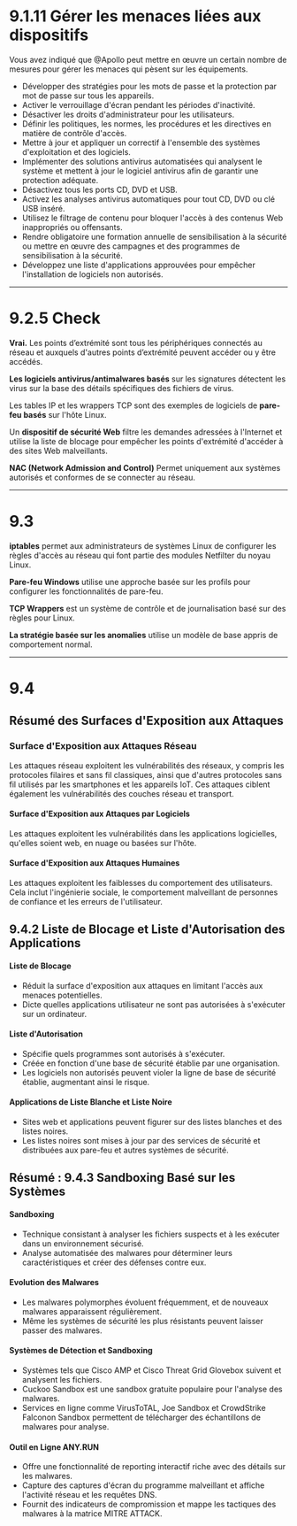 
# 9.1.11 Gérer les menaces liées aux dispositifs


Vous avez indiqué que @Apollo peut mettre en œuvre un certain nombre de mesures pour gérer les menaces qui pèsent sur les équipements.

- Développer des stratégies pour les mots de passe et la protection par mot de passe sur tous les appareils.
- Activer le verrouillage d'écran pendant les périodes d'inactivité.
- Désactiver les droits d'administrateur pour les utilisateurs.
- Définir les politiques, les normes, les procédures et les directives en matière de contrôle d'accès.
- Mettre à jour et appliquer un correctif à l'ensemble des systèmes d'exploitation et des logiciels.
- Implémenter des solutions antivirus automatisées qui analysent le système et mettent à jour le logiciel antivirus afin de garantir une protection adéquate.
- Désactivez tous les ports CD, DVD et USB.
- Activez les analyses antivirus automatiques pour tout CD, DVD ou clé USB inséré.
- Utilisez le filtrage de contenu pour bloquer l'accès à des contenus Web inappropriés ou offensants.
- Rendre obligatoire une formation annuelle de sensibilisation à la sécurité ou mettre en œuvre des campagnes et des programmes de sensibilisation à la sécurité.
- Développez une liste d'applications approuvées pour empêcher l'installation de logiciels non autorisés.


----

# 9.2.5 Check

**Vrai.** Les points d’extrémité sont tous les périphériques connectés au réseau et auxquels d'autres points d’extrémité peuvent accéder ou y être accédés.

**Les logiciels antivirus/antimalwares basés** sur les signatures détectent les virus sur la base des détails spécifiques des fichiers de virus.

Les tables IP et les wrappers TCP sont des exemples de logiciels de **pare-feu basés** sur l'hôte Linux.

Un **dispositif de sécurité Web** filtre les demandes adressées à l'Internet et utilise la liste de blocage pour empêcher les points d'extrémité d'accéder à des sites Web malveillants.

**NAC (Network Admission and Control)** Permet uniquement aux systèmes autorisés et conformes de se connecter au réseau.



----

# 9.3

**iptables** permet aux administrateurs de systèmes Linux de configurer les règles d'accès au réseau qui font partie des modules Netfilter du noyau Linux.

**Pare-feu Windows** utilise une approche basée sur les profils pour configurer les fonctionnalités de pare-feu.

**TCP Wrappers** est un système de contrôle et de journalisation basé sur des règles pour Linux.

**La stratégie basée sur les anomalies** utilise un modèle de base appris de comportement normal.


----

# 9.4 
## Résumé des Surfaces d'Exposition aux Attaques

### Surface d'Exposition aux Attaques Réseau
Les attaques réseau exploitent les vulnérabilités des réseaux, y compris les protocoles filaires et sans fil classiques, ainsi que d'autres protocoles sans fil utilisés par les smartphones et les appareils IoT. Ces attaques ciblent également les vulnérabilités des couches réseau et transport.

#### Surface d'Exposition aux Attaques par Logiciels
Les attaques exploitent les vulnérabilités dans les applications logicielles, qu'elles soient web, en nuage ou basées sur l'hôte.

#### Surface d'Exposition aux Attaques Humaines
Les attaques exploitent les faiblesses du comportement des utilisateurs. Cela inclut l'ingénierie sociale, le comportement malveillant de personnes de confiance et les erreurs de l'utilisateur.


## 9.4.2 Liste de Blocage et Liste d'Autorisation des Applications

#### Liste de Blocage
- Réduit la surface d'exposition aux attaques en limitant l'accès aux menaces potentielles.
- Dicte quelles applications utilisateur ne sont pas autorisées à s'exécuter sur un ordinateur.

#### Liste d'Autorisation
- Spécifie quels programmes sont autorisés à s'exécuter.
- Créée en fonction d'une base de sécurité établie par une organisation.
- Les logiciels non autorisés peuvent violer la ligne de base de sécurité établie, augmentant ainsi le risque.

#### Applications de Liste Blanche et Liste Noire
- Sites web et applications peuvent figurer sur des listes blanches et des listes noires.
- Les listes noires sont mises à jour par des services de sécurité et distribuées aux pare-feu et autres systèmes de sécurité.

## Résumé : 9.4.3 Sandboxing Basé sur les Systèmes

#### Sandboxing
- Technique consistant à analyser les fichiers suspects et à les exécuter dans un environnement sécurisé.
- Analyse automatisée des malwares pour déterminer leurs caractéristiques et créer des défenses contre eux.

#### Evolution des Malwares
- Les malwares polymorphes évoluent fréquemment, et de nouveaux malwares apparaissent régulièrement.
- Même les systèmes de sécurité les plus résistants peuvent laisser passer des malwares.

#### Systèmes de Détection et Sandboxing
- Systèmes tels que Cisco AMP et Cisco Threat Grid Glovebox suivent et analysent les fichiers.
- Cuckoo Sandbox est une sandbox gratuite populaire pour l'analyse des malwares.
- Services en ligne comme VirusToTAL, Joe Sandbox et CrowdStrike Falconon Sandbox permettent de télécharger des échantillons de malwares pour analyse.

#### Outil en Ligne ANY.RUN
- Offre une fonctionnalité de reporting interactif riche avec des détails sur les malwares.
- Capture des captures d'écran du programme malveillant et affiche l'activité réseau et les requêtes DNS.
- Fournit des indicateurs de compromission et mappe les tactiques des malwares à la matrice MITRE ATTACK.
